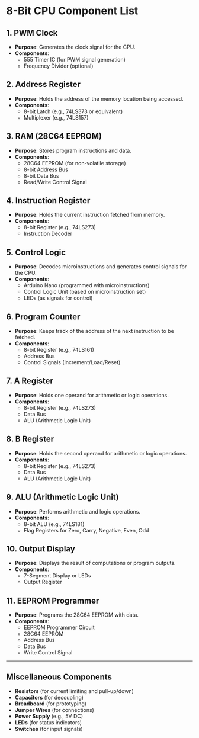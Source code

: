 # 8-Bit CPU Component List

## 1. **PWM Clock**
- **Purpose**: Generates the clock signal for the CPU.
- **Components**:
  - 555 Timer IC (for PWM signal generation)
  - Frequency Divider (optional)

## 2. **Address Register**
- **Purpose**: Holds the address of the memory location being accessed.
- **Components**:
  - 8-bit Latch (e.g., 74LS373 or equivalent)
  - Multiplexer (e.g., 74LS157)

## 3. **RAM (28C64 EEPROM)**
- **Purpose**: Stores program instructions and data.
- **Components**:
  - 28C64 EEPROM (for non-volatile storage)
  - 8-bit Address Bus
  - 8-bit Data Bus
  - Read/Write Control Signal

## 4. **Instruction Register**
- **Purpose**: Holds the current instruction fetched from memory.
- **Components**:
  - 8-bit Register (e.g., 74LS273)
  - Instruction Decoder

## 5. **Control Logic**
- **Purpose**: Decodes microinstructions and generates control signals for the CPU.
- **Components**:
  - Arduino Nano (programmed with microinstructions)
  - Control Logic Unit (based on microinstruction set)
  - LEDs (as signals for control)

## 6. **Program Counter**
- **Purpose**: Keeps track of the address of the next instruction to be fetched.
- **Components**:
  - 8-bit Register (e.g., 74LS161)
  - Address Bus
  - Control Signals (Increment/Load/Reset)

## 7. **A Register**
- **Purpose**: Holds one operand for arithmetic or logic operations.
- **Components**:
  - 8-bit Register (e.g., 74LS273)
  - Data Bus
  - ALU (Arithmetic Logic Unit)

## 8. **B Register**
- **Purpose**: Holds the second operand for arithmetic or logic operations.
- **Components**:
  - 8-bit Register (e.g., 74LS273)
  - Data Bus
  - ALU (Arithmetic Logic Unit)

## 9. **ALU (Arithmetic Logic Unit)**
- **Purpose**: Performs arithmetic and logic operations.
- **Components**:
  - 8-bit ALU (e.g., 74LS181)
  - Flag Registers for Zero, Carry, Negative, Even, Odd

## 10. **Output Display**
- **Purpose**: Displays the result of computations or program outputs.
- **Components**:
  - 7-Segment Display or LEDs
  - Output Register

## 11. **EEPROM Programmer**
- **Purpose**: Programs the 28C64 EEPROM with data.
- **Components**:
  - EEPROM Programmer Circuit
  - 28C64 EEPROM
  - Address Bus
  - Data Bus
  - Write Control Signal

---

## Miscellaneous Components
- **Resistors** (for current limiting and pull-up/down)
- **Capacitors** (for decoupling)
- **Breadboard** (for prototyping)
- **Jumper Wires** (for connections)
- **Power Supply** (e.g., 5V DC)
- **LEDs** (for status indicators)
- **Switches** (for input signals)
